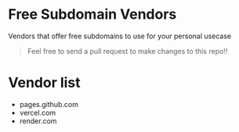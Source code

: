 # Free Subdomain Vendors
Vendors that offer free subdomains to use for your personal usecase
> Feel free to send a pull request to make changes to this repo!!

# Vendor list
- pages.github.com
- vercel.com
- render.com
